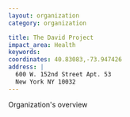 ```yaml
---
layout: organization
category: organization

title: The David Project
impact_area: Health
keywords: 
coordinates: 40.83083,-73.947426
address: |
  600 W. 152nd Street Apt. 53
  New York NY 10032
---
```

Organization's overview
